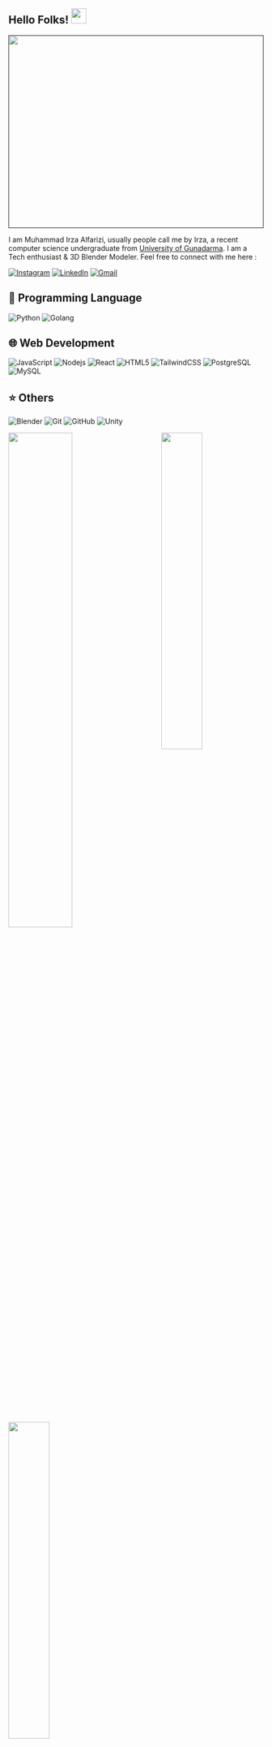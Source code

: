 ## Hello Folks! <img src="https://raw.githubusercontent.com/aemmadi/aemmadi/master/wave.gif" width="30">
<a href=""><img src="https://i.imgur.com/ohtv29p.png" width="100%" height=380/></a>
<p align="center">
</p>

I am Muhammad Irza Alfarizi, usually people call me by Irza, a recent computer science undergraduate from [University of Gunadarma](https://www.gunadarma.ac.id/). I am a Tech enthusiast & 3D Blender Modeler. Feel free to connect with me here :

[![Instagram](https://img.shields.io/badge/Instagram-E4405F?style=for-the-badge&logo=instagram&logoColor=white)](https://www.instagram.com/fariz_irza)
[![LinkedIn](https://img.shields.io/badge/LinkedIn-0077B5?style=for-the-badge&logo=linkedin&logoColor=white)](https://www.linkedin.com/in/farizirza/)
[![Gmail](https://img.shields.io/badge/Gmail-D14836?style=for-the-badge&logo=gmail&logoColor=white)](mailto:farizirza77@gmail.com)

## 📖 Programming Language

![Python](https://img.shields.io/badge/Python-FFD43B?style=for-the-badge&logo=python&logoColor=blue)
![Golang](https://img.shields.io/badge/Go-00ADD8?style=for-the-badge&logo=go&logoColor=white])

## 🌐 Web Development

![JavaScript](https://img.shields.io/badge/JavaScript-323330?style=for-the-badge&logo=javascript&logoColor=F7DF1E)
![Nodejs](https://img.shields.io/badge/Node%20js-339933?style=for-the-badge&logo=nodedotjs&logoColor=white)
![React](https://img.shields.io/badge/React-20232A?style=for-the-badge&logo=react&logoColor=61DAFB)
![HTML5](https://img.shields.io/badge/HTML5-E34F26?style=for-the-badge&logo=html5&logoColor=white)
![TailwindCSS](https://img.shields.io/badge/Tailwind_CSS-38B2AC?style=for-the-badge&logo=tailwind-css&logoColor=white)
![PostgreSQL](https://img.shields.io/badge/PostgreSQL-316192?style=for-the-badge&logo=postgresql&logoColor=white)
![MySQL](https://img.shields.io/badge/MySQL-005C84?style=for-the-badge&logo=mysql&logoColor=white)

## ⭐ Others

![Blender](https://img.shields.io/badge/blender-%23F5792A.svg?style=for-the-badge&logo=blender&logoColor=white)
![Git](https://img.shields.io/badge/GIT-E44C30?style=for-the-badge&logo=git&logoColor=white)
![GitHub](https://img.shields.io/badge/GitHub-100000?style=for-the-badge&logo=github&logoColor=white)
![Unity](https://img.shields.io/badge/Unity-100000?style=for-the-badge&logo=unity&logoColor=white)

<img align="right" width="40%" src="https://media1.tenor.com/m/CsnqaVZnb6wAAAAd/iroha-blue-archive.gif"/>
<a href="https://github.com/farizirza"><img width="50%" src="https://github-readme-stats.vercel.app/api?username=farizirza&theme=radical&show_icons=true&hide_border=true&count_private=true"></a>
<a href="https://github.com/farizirza"><img width="40%" src="https://github-readme-stats.vercel.app/api/top-langs/?username=farizirza&theme=radical&show_icons=true&hide_border=true&layout=compact"></a>

![Visitors](https://api.visitorbadge.io/api/visitors?path=https%3A%2F%2Fgithub.com%2Ffarizirza&label=VISITORS&labelColor=%23d9e3f0&countColor=%23555555)
